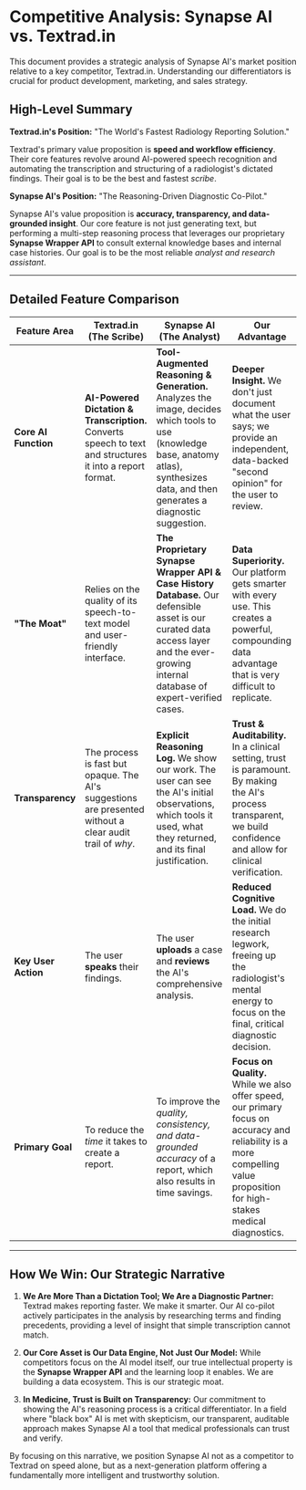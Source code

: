 # Competitive Analysis: Synapse AI vs. Textrad.in

This document provides a strategic analysis of Synapse AI's market position relative to a key competitor, Textrad.in. Understanding our differentiators is crucial for product development, marketing, and sales strategy.

## High-Level Summary

**Textrad.in's Position:** "The World's Fastest Radiology Reporting Solution."

Textrad's primary value proposition is **speed and workflow efficiency**. Their core features revolve around AI-powered speech recognition and automating the transcription and structuring of a radiologist's dictated findings. Their goal is to be the best and fastest *scribe*.

**Synapse AI's Position:** "The Reasoning-Driven Diagnostic Co-Pilot."

Synapse AI's value proposition is **accuracy, transparency, and data-grounded insight**. Our core feature is not just generating text, but performing a multi-step reasoning process that leverages our proprietary **Synapse Wrapper API** to consult external knowledge bases and internal case histories. Our goal is to be the most reliable *analyst and research assistant*.

---

## Detailed Feature Comparison

| Feature Area         | Textrad.in (The Scribe)                                                                                             | Synapse AI (The Analyst)                                                                                                                                                                 | Our Advantage                                                                                                                              |
| -------------------- | ------------------------------------------------------------------------------------------------------------------- | ---------------------------------------------------------------------------------------------------------------------------------------------------------------------------------------- | ------------------------------------------------------------------------------------------------------------------------------------------ |
| **Core AI Function** | **AI-Powered Dictation & Transcription.** Converts speech to text and structures it into a report format.              | **Tool-Augmented Reasoning & Generation.** Analyzes the image, decides which tools to use (knowledge base, anatomy atlas), synthesizes data, and then generates a diagnostic suggestion. | **Deeper Insight.** We don't just document what the user says; we provide an independent, data-backed "second opinion" for the user to review. |
| **"The Moat"**       | Relies on the quality of its speech-to-text model and user-friendly interface.                                      | **The Proprietary Synapse Wrapper API & Case History Database.** Our defensible asset is our curated data access layer and the ever-growing internal database of expert-verified cases.  | **Data Superiority.** Our platform gets smarter with every use. This creates a powerful, compounding data advantage that is very difficult to replicate.      |
| **Transparency**     | The process is fast but opaque. The AI's suggestions are presented without a clear audit trail of *why*.             | **Explicit Reasoning Log.** We show our work. The user can see the AI's initial observations, which tools it used, what they returned, and its final justification.                 | **Trust & Auditability.** In a clinical setting, trust is paramount. By making the AI's process transparent, we build confidence and allow for clinical verification.    |
| **Key User Action**  | The user **speaks** their findings.                                                                                 | The user **uploads** a case and **reviews** the AI's comprehensive analysis.                                                                                               | **Reduced Cognitive Load.** We do the initial research legwork, freeing up the radiologist's mental energy to focus on the final, critical diagnostic decision.   |
| **Primary Goal**     | To reduce the *time* it takes to create a report.                                                                   | To improve the *quality, consistency, and data-grounded accuracy* of a report, which also results in time savings.                                                              | **Focus on Quality.** While we also offer speed, our primary focus on accuracy and reliability is a more compelling value proposition for high-stakes medical diagnostics. |

---

## How We Win: Our Strategic Narrative

1.  **We Are More Than a Dictation Tool; We Are a Diagnostic Partner:** Textrad makes reporting faster. We make it smarter. Our AI co-pilot actively participates in the analysis by researching terms and finding precedents, providing a level of insight that simple transcription cannot match.

2.  **Our Core Asset is Our Data Engine, Not Just Our Model:** While competitors focus on the AI model itself, our true intellectual property is the **Synapse Wrapper API** and the learning loop it enables. We are building a data ecosystem. This is our strategic moat.

3.  **In Medicine, Trust is Built on Transparency:** Our commitment to showing the AI's reasoning process is a critical differentiator. In a field where "black box" AI is met with skepticism, our transparent, auditable approach makes Synapse AI a tool that medical professionals can trust and verify.

By focusing on this narrative, we position Synapse AI not as a competitor to Textrad on speed alone, but as a next-generation platform offering a fundamentally more intelligent and trustworthy solution.
